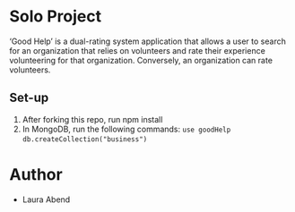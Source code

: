 # Solo Project
‘Good Help’ is a dual-rating system application that allows a user to search for
an organization that relies on volunteers and rate their experience volunteering
for that organization. Conversely, an organization can rate volunteers.

## Set-up
1. After forking this repo, run npm install
2. In MongoDB, run the following commands:
`use goodHelp`
`db.createCollection("business")`

# Author
- Laura Abend
